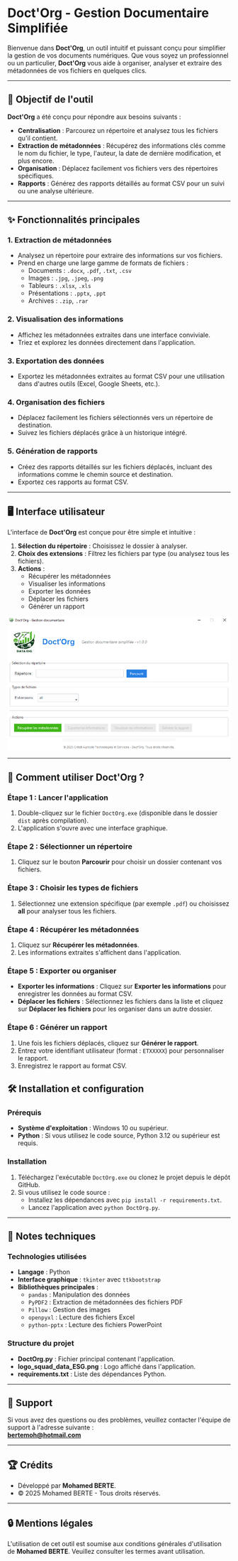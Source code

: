 # Doct'Org - Gestion Documentaire Simplifiée

Bienvenue dans **Doct'Org**, un outil intuitif et puissant conçu pour simplifier la gestion de vos documents numériques. Que vous soyez un professionnel ou un particulier, **Doct'Org** vous aide à organiser, analyser et extraire des métadonnées de vos fichiers en quelques clics.

---

## 🎯 **Objectif de l'outil**

**Doct'Org** a été conçu pour répondre aux besoins suivants :
- **Centralisation** : Parcourez un répertoire et analysez tous les fichiers qu'il contient.
- **Extraction de métadonnées** : Récupérez des informations clés comme le nom du fichier, le type, l'auteur, la date de dernière modification, et plus encore.
- **Organisation** : Déplacez facilement vos fichiers vers des répertoires spécifiques.
- **Rapports** : Générez des rapports détaillés au format CSV pour un suivi ou une analyse ultérieure.

---

## ✨ **Fonctionnalités principales**

### 1. **Extraction de métadonnées**
- Analysez un répertoire pour extraire des informations sur vos fichiers.
- Prend en charge une large gamme de formats de fichiers :
  - Documents : `.docx`, `.pdf`, `.txt`, `.csv`
  - Images : `.jpg`, `.jpeg`, `.png`
  - Tableurs : `.xlsx`, `.xls`
  - Présentations : `.pptx`, `.ppt`
  - Archives : `.zip`, `.rar`

### 2. **Visualisation des informations**
- Affichez les métadonnées extraites dans une interface conviviale.
- Triez et explorez les données directement dans l'application.

### 3. **Exportation des données**
- Exportez les métadonnées extraites au format CSV pour une utilisation dans d'autres outils (Excel, Google Sheets, etc.).

### 4. **Organisation des fichiers**
- Déplacez facilement les fichiers sélectionnés vers un répertoire de destination.
- Suivez les fichiers déplacés grâce à un historique intégré.

### 5. **Génération de rapports**
- Créez des rapports détaillés sur les fichiers déplacés, incluant des informations comme le chemin source et destination.
- Exportez ces rapports au format CSV.

---

## 🖥️ **Interface utilisateur**

L'interface de **Doct'Org** est conçue pour être simple et intuitive :
1. **Sélection du répertoire** : Choisissez le dossier à analyser.
2. **Choix des extensions** : Filtrez les fichiers par type (ou analysez tous les fichiers).
3. **Actions** :
   - Récupérer les métadonnées
   - Visualiser les informations
   - Exporter les données
   - Déplacer les fichiers
   - Générer un rapport

![Interface de Doct'Org](img/interface.png)


---

## 🚀 **Comment utiliser Doct'Org ?**

### Étape 1 : Lancer l'application
1. Double-cliquez sur le fichier `DoctOrg.exe` (disponible dans le dossier `dist` après compilation).
2. L'application s'ouvre avec une interface graphique.

### Étape 2 : Sélectionner un répertoire
1. Cliquez sur le bouton **Parcourir** pour choisir un dossier contenant vos fichiers.

### Étape 3 : Choisir les types de fichiers
1. Sélectionnez une extension spécifique (par exemple `.pdf`) ou choisissez **all** pour analyser tous les fichiers.

### Étape 4 : Récupérer les métadonnées
1. Cliquez sur **Récupérer les métadonnées**.
2. Les informations extraites s'affichent dans l'application.

### Étape 5 : Exporter ou organiser
- **Exporter les informations** : Cliquez sur **Exporter les informations** pour enregistrer les données au format CSV.
- **Déplacer les fichiers** : Sélectionnez les fichiers dans la liste et cliquez sur **Déplacer les fichiers** pour les organiser dans un autre dossier.

### Étape 6 : Générer un rapport
1. Une fois les fichiers déplacés, cliquez sur **Générer le rapport**.
2. Entrez votre identifiant utilisateur (format : `ETXXXXX`) pour personnaliser le rapport.
3. Enregistrez le rapport au format CSV.


## 🛠️ **Installation et configuration**

### Prérequis
- **Système d'exploitation** : Windows 10 ou supérieur.
- **Python** : Si vous utilisez le code source, Python 3.12 ou supérieur est requis.

### Installation
1. Téléchargez l'exécutable `DoctOrg.exe` ou clonez le projet depuis le dépôt GitHub.
2. Si vous utilisez le code source :
   - Installez les dépendances avec `pip install -r requirements.txt`.
   - Lancez l'application avec `python DoctOrg.py`.

---

## 📝 **Notes techniques**

### Technologies utilisées
- **Langage** : Python
- **Interface graphique** : `tkinter` avec `ttkbootstrap`
- **Bibliothèques principales** :
  - `pandas` : Manipulation des données
  - `PyPDF2` : Extraction de métadonnées des fichiers PDF
  - `Pillow` : Gestion des images
  - `openpyxl` : Lecture des fichiers Excel
  - `python-pptx` : Lecture des fichiers PowerPoint

### Structure du projet
- **DoctOrg.py** : Fichier principal contenant l'application.
- **logo_squad_data_ESG.png** : Logo affiché dans l'application.
- **requirements.txt** : Liste des dépendances Python.

---

## 📧 **Support**

Si vous avez des questions ou des problèmes, veuillez contacter l'équipe de support à l'adresse suivante :  
**bertemoh@hotmail.com**

---

## 🏆 **Crédits**

- Développé par **Mohamed BERTE**.
- © 2025 Mohamed BERTE - Tous droits réservés.

---

## 🔒 **Mentions légales**

L'utilisation de cet outil est soumise aux conditions générales d'utilisation de **Mohamed BERTE**. Veuillez consulter les termes avant utilisation.
